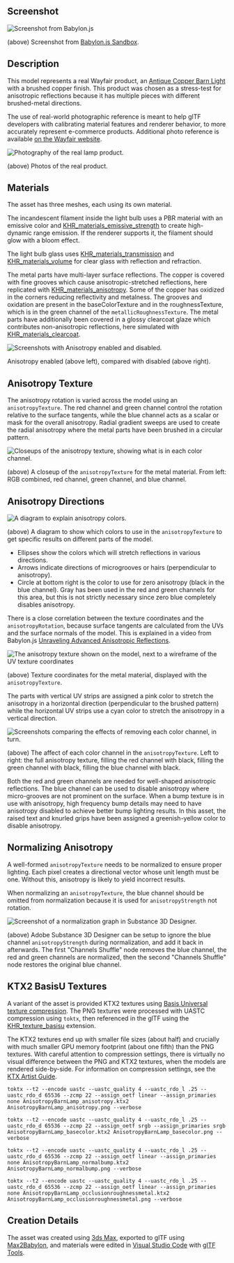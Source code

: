 ## Screenshot

![Screenshot from Babylon.js](screenshot/screenshot_Large.jpg)

(above) Screenshot from [Babylon.js Sandbox](https://sandbox.babylonjs.com/).


## Description

This model represents a real Wayfair product, an [Antique Copper Barn Light](https://www.wayfair.com/lighting/pdp/beachcrest-home-clintonpark-1-light-dimmable-barn-light-bkwt7725.html?piid=33004628) with a brushed copper finish. This product was chosen as a stress-test for anisotropic reflections because it has multiple pieces with different brushed-metal directions.

The use of real-world photographic reference is meant to help glTF developers with calibrating material features and renderer behavior, to more accurately represent e-commerce products. Additional photo reference is available [on the Wayfair website](https://www.wayfair.com/lighting/pdp/beachcrest-home-clintonpark-1-light-dimmable-barn-light-bkwt7725.html?piid=33004628).

![Photography of the real lamp product.](screenshot/reference_Photos.jpg)

(above) Photos of the real product.


## Materials

The asset has three meshes, each using its own material. 

The incandescent filament inside the light bulb uses a PBR material with an emissive color and [KHR_materials_emissive_strength](https://github.com/KhronosGroup/gltf/tree/main/extensions/2.0/Khronos/KHR_materials_emissive_strength#khr_materials_emissive_strength) to create high-dynamic range emission. If the renderer supports it, the filament should glow with a bloom effect.

The light bulb glass uses [KHR_materials_transmission](https://github.com/KhronosGroup/glTF/tree/master/extensions/2.0/Khronos/KHR_materials_transmission) and [KHR_materials_volume](https://github.com/KhronosGroup/glTF/tree/master/extensions/2.0/Khronos/KHR_materials_volume) for clear glass with reflection and refraction. 

The metal parts have multi-layer surface reflections. The copper is covered with fine grooves which cause anisotropic-stretched reflections, here replicated with [KHR_materials_anisotropy](https://github.com/KhronosGroup/glTF/tree/main/extensions/2.0/Khronos/KHR_materials_anisotropy). Some of the copper has oxidized in the corners reducing reflectivity and metalness. The grooves and oxidation are present in the baseColorTexture and in the roughnessTexture, which is in the green channel of the `metallicRoughnessTexture`. The metal parts have additionally been covered in a glossy clearcoat glaze which contributes non-anisotropic reflections, here simulated with [KHR_materials_clearcoat](https://github.com/KhronosGroup/glTF/tree/master/extensions/2.0/Khronos/KHR_materials_clearcoat). 

![Screenshots with Anisotropy enabled and disabled.](screenshot/anisotropy_WithWithout.jpg)

Anisotropy enabled (above left), compared with disabled (above right).


## Anisotropy Texture

The anisotropy rotation is varied across the model using an `anisotropyTexture`. The red channel and green channel control the rotation relative to the surface tangents, while the blue channel acts as a scalar or mask for the overall anisotropy. Radial gradient sweeps are used to create the radial anisotropy where the metal parts have been brushed in a circular pattern. 

![Closeups of the anisotropy texture, showing what is in each color channel.](screenshot/anisotropy_Channels.jpg)

(above) A closeup of the `anisotropyTexture` for the metal material. From left: RGB combined, red channel, green channel, and blue channel.


## Anisotropy Directions

![A diagram to explain anisotropy colors.](screenshot/anisotropy_Diagram.jpg)

(above) A diagram to show which colors to use in the `anisotropyTexture` to get specific results on different parts of the model.
* Ellipses show the colors which will stretch reflections in various directions.
* Arrows indicate directions of microgrooves or hairs (perpendicular to anisotropy).
* Circle at bottom right is the color to use for zero anisotropy (black in the blue channel). Gray has been used in the red and green channels for this area, but this is not strictly necessary since zero blue completely disables anisotropy. 

There is a close correlation between the texture coordinates and the `anisotropyRotation`, because surface tangents are calculated from the UVs and the surface normals of the model. This is explained in a video from Babylon.js [Unraveling Advanced Anisotropic Reflections](https://www.youtube.com/watch?v=Zk0A5UzNLNw).

![The anisotropy texture shown on the model, next to a wireframe of the UV texture coordinates](screenshot/anisotropy_TextureCoordinates.jpg)

(above) Texture coordinates for the metal material, displayed with the `anisotropyTexture`. 

The parts with vertical UV strips are assigned a pink color to stretch the anisotropy in a horizontal direction (perpendicular to the brushed pattern) while the horizontal UV strips use a cyan color to stretch the anisotropy in a vertical direction. 

![Screenshots comparing the effects of removing each color channel, in turn.](screenshot/anisotropy_RemovingChannels.jpg)

(above) The affect of each color channel in the `anisotropyTexture`. Left to right: the full anisotropy texture, filling the red channel with black, filling the green channel with black, filling the blue channel with black. 

Both the red and green channels are needed for well-shaped anisotropic reflections. The blue channel can be used to disable anisotropy where micro-grooves are not prominent on the surface. When a bump texture is in use with anisotropy, high frequency bump details may need to have anisotropy disabled to achieve better bump lighting results. In this asset, the raised text and knurled grips have been assigned a greenish-yellow color to disable anisotropy.


## Normalizing Anisotropy 

A well-formed `anisotropyTexture` needs to be normalized to ensure proper lighting. Each pixel creates a directional vector whose unit length must be one. Without this, anisotropy is likely to yield incorrect results. 

When normalizing an `anisotropyTexture`, the blue channel should be omitted from normalization because it is used for `anisotropyStrength` not rotation. 

![Screenshot of a normalization graph in Substance 3D Designer.](screenshot/anisotropy_Normalize.jpg)

(above) Adobe Substance 3D Designer can be setup to ignore the blue channel `anisotropyStrength` during normalization, and add it back in afterwards. The first "Channels Shuffle" node removes the blue channel, the red and green channels are normalized, then the second "Channels Shuffle" node restores the original blue channel.


## KTX2 BasisU Textures

A variant of the asset is provided KTX2 textures using [Basis Universal texture compression](https://github.com/KhronosGroup/KTX-Software). The PNG textures were processed with UASTC compression using `toktx`, then referenced in the glTF using the [KHR_texture_basisu](https://github.com/KhronosGroup/glTF/blob/master/extensions/2.0/Khronos/KHR_texture_basisu/) extension. 

The KTX2 textures end up with smaller file sizes (about half) and crucially with much smaller GPU memory footprint (about one fifth) than the PNG textures. With careful attention to compression settings, there is virtually no visual difference between the PNG and KTX2 textures, when the models are rendered side-by-side. For information on compression settings, see the [KTX Artist Guide](https://github.com/KhronosGroup/3D-Formats-Guidelines/blob/main/KTXArtistGuide.md#ktx-artist-guide). 

```
toktx --t2 --encode uastc --uastc_quality 4 --uastc_rdo_l .25 --uastc_rdo_d 65536 --zcmp 22 --assign_oetf linear --assign_primaries none AnisotropyBarnLamp_anisotropy.ktx2 AnisotropyBarnLamp_anisotropy.png --verbose

toktx --t2 --encode uastc --uastc_quality 4 --uastc_rdo_l .25 --uastc_rdo_d 65536 --zcmp 22 --assign_oetf srgb --assign_primaries srgb AnisotropyBarnLamp_basecolor.ktx2 AnisotropyBarnLamp_basecolor.png --verbose

toktx --t2 --encode uastc --uastc_quality 4 --uastc_rdo_l .25 --uastc_rdo_d 65536 --zcmp 22 --assign_oetf linear --assign_primaries none AnisotropyBarnLamp_normalbump.ktx2 AnisotropyBarnLamp_normalbump.png --verbose

toktx --t2 --encode uastc --uastc_quality 4 --uastc_rdo_l .25 --uastc_rdo_d 65536 --zcmp 22 --assign_oetf linear --assign_primaries none AnisotropyBarnLamp_occlusionroughnessmetal.ktx2 AnisotropyBarnLamp_occlusionroughnessmetal.png --verbose
```


## Creation Details

The asset was created using [3ds Max](https://www.autodesk.com/products/3ds-max), exported to glTF using [Max2Babylon](https://github.com/BabylonJS/Exporters#babylonjs-exporters), and materials were edited in [Visual Studio Code](https://code.visualstudio.com/) with [glTF Tools](https://github.com/AnalyticalGraphicsInc/gltf-vscode#gltf-tools-extension-for-visual-studio-code).